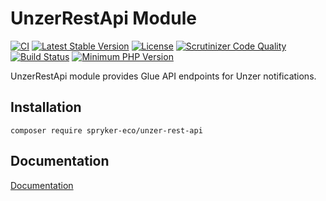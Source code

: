 # UnzerRestApi Module
[![CI](https://github.com/spryker-eco/unzer-rest-api/actions/workflows/ci.yml/badge.svg)](https://github.com/spryker-eco/unzer-rest-api/actions/workflows/ci.yml)
[![Latest Stable Version](https://poser.pugx.org/spryker-eco/unzer-rest-api/v/stable.svg)](https://packagist.org/packages/spryker-eco/unzer-rest-api)
[![License](https://img.shields.io/github/license/spryker-eco/unzer-rest-api.svg?b=master)](https://github.com/spryker-eco/unzer-rest-api)
[![Scrutinizer Code Quality](https://scrutinizer-ci.com/g/spryker-eco/unzer-rest-api/badges/quality-score.png?b=master)](https://scrutinizer-ci.com/g/spryker-eco/unzer-rest-api/?branch=master)
[![Build Status](https://scrutinizer-ci.com/g/spryker-eco/unzer-rest-api/badges/build.png?b=master)](https://scrutinizer-ci.com/g/spryker-eco/unzer-rest-api/build-status/master)
[![Minimum PHP Version](https://img.shields.io/badge/php-%3E%3D%207.4-8892BF.svg)](https://php.net/)

UnzerRestApi module provides Glue API endpoints for Unzer notifications.

## Installation
```
composer require spryker-eco/unzer-rest-api
```
## Documentation
[Documentation](https://documentation.spryker.com/industry_partners/payment/unzer-rest-api/unzer-rest-api-details.htm)
